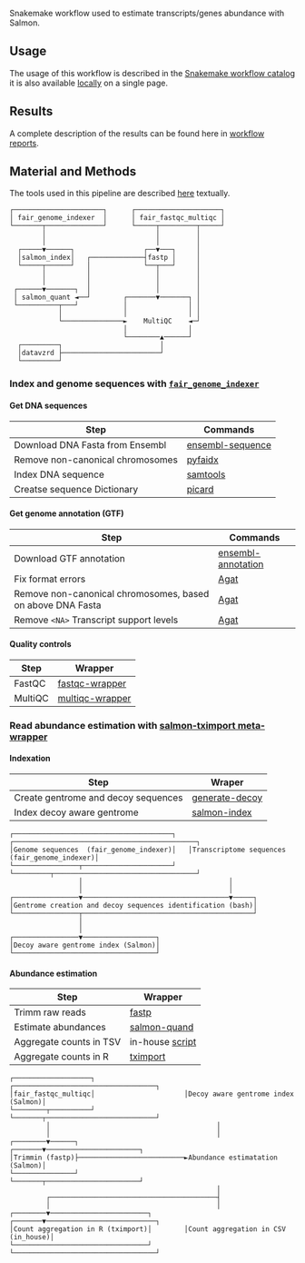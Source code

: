 Snakemake workflow used to estimate transcripts/genes abundance with Salmon.

## Usage

The usage of this workflow is described in the [Snakemake workflow catalog](https://snakemake.github.io/snakemake-workflow-catalog?usage=tdayris/fair_rnaseq_salmon_quant) 
it is also available [locally](https://github.com/tdayris/fair_rnaseq_salmon_quant/blob/main/workflow/report/usage.rst) on a single page.

## Results

A complete description of the results can be found here in [workflow reports](https://github.com/tdayris/fair_rnaseq_salmon_quant/blob/main/workflow/report/results.rst).

## Material and Methods

The tools used in this pipeline are described [here](https://github.com/tdayris/fair_rnaseq_salmon_quant/blob/main/workflow/report/material_methods.rst) textually.

```
┌──────────────────────┐      ┌─────────────────────┐
│ fair_genome_indexer  │      │ fair_fastqc_multiqc │
└───────┬──────────────┘      └─────┬─────────┬─────┘
        │                           │         │      
        │                           │         │      
  ┌─────▼──────┐                 ┌──▼───┐     │      
  │salmon_index│   ┌─────────────┤fastp │     │      
  └─────┬──────┘   │             └──┬───┘     │      
        │          │                │         │      
        │          │                │         │      
 ┌──────▼───────┐  │                │         │      
 │ salmon_quant ◄──┘        ┌───────▼───────┐ │      
 └──────────┬───┘           │               │ │      
            │               │               │ │      
            └───────────────►    MultiQC    ◄─┘      
                            │               │        
                            └────────▲──────┘        
  ┌─────────┐                        │               
  │datavzrd ├────────────────────────┘               
  └─────────┘                                        
```


### Index and genome sequences with [`fair_genome_indexer`](https://github.com/tdayris/fair_genome_indexer/tree/main)

#### Get DNA sequences

| Step                             | Commands                                                                                                         |
| -------------------------------- | ---------------------------------------------------------------------------------------------------------------- |
| Download DNA Fasta from Ensembl  | [ensembl-sequence](https://snakemake-wrappers.readthedocs.io/en/v5.6.0/wrappers/reference/ensembl-sequence.html) |
| Remove non-canonical chromosomes | [pyfaidx](https://github.com/mdshw5/pyfaidx)                                                                     |
| Index DNA sequence               | [samtools](https://snakemake-wrappers.readthedocs.io/en/v5.6.0/wrappers/samtools/faidx.html)                     |
| Creatse sequence Dictionary      | [picard](https://snakemake-wrappers.readthedocs.io/en/v5.6.0/wrappers/picard/createsequencedictionary.html)      |

#### Get genome annotation (GTF)

| Step                                                       | Commands                                                                                                             |
| ---------------------------------------------------------- | -------------------------------------------------------------------------------------------------------------------- |
| Download GTF annotation                                    | [ensembl-annotation](https://snakemake-wrappers.readthedocs.io/en/v5.6.0/wrappers/reference/ensembl-annotation.html) |
| Fix format errors                                          | [Agat](https://agat.readthedocs.io/en/latest/tools/agat_convert_sp_gff2gtf.html)                                     |
| Remove non-canonical chromosomes, based on above DNA Fasta | [Agat](https://agat.readthedocs.io/en/latest/tools/agat_sq_filter_feature_from_fasta.html)                           |
| Remove `<NA>` Transcript support levels                    | [Agat](https://agat.readthedocs.io/en/latest/tools/agat_sp_filter_feature_by_attribute_value.html)                   |


#### Quality controls

| Step     | Wrapper                                                                                                                          |
| -------- | -------------------------------------------------------------------------------------------------------------------------------- |
| FastQC   | [fastqc-wrapper](https://snakemake-wrappers.readthedocs.io/en/v5.6.0/wrappers/fastqc.html)                                       |
| MultiQC  | [multiqc-wrapper](https://snakemake-wrappers.readthedocs.io/en/v5.6.0/wrappers/multiqc.html)                                     |

### Read abundance estimation with [salmon-tximport meta-wrapper](https://snakemake-wrappers.readthedocs.io/en/v3.7.0/meta-wrappers/salmon_tximport.html)

#### Indexation

| Step                                | Wraper                                                                                                              |
| ----------------------------------- | ------------------------------------------------------------------------------------------------------------------- |
| Create gentrome and decoy sequences | [generate-decoy](https://snakemake-wrappers.readthedocs.io/en/v5.6.0/wrappers/salmon/decoys.html#bio-salmon-decoys) |
| Index decoy aware gentrome          | [salmon-index](https://snakemake-wrappers.readthedocs.io/en/v5.6.0/wrappers/salmon/index.html#bio-salmon-index)     |


```
┌───────────────────────────────────────┐   ┌─────────────────────────────────────────────┐
│Genome sequences  (fair_genome_indexer)│   │Transcriptome sequences (fair_genome_indexer)│
└────────────────┬──────────────────────┘   └─────────┬───────────────────────────────────┘
                 │                                    │                                    
                 │                                    │                                    
┌────────────────▼────────────────────────────────────▼─────┐                              
│Gentrome creation and decoy sequences identification (bash)│                              
└────────────────┬──────────────────────────────────────────┘                              
                 │                                                                         
                 │                                                                         
┌────────────────▼──────────────────┐                                                      
│Decoy aware gentrome index (Salmon)│                                                      
└───────────────────────────────────┘                                                      
```


#### Abundance estimation

| Step                    | Wrapper                                                                                                                 |
| ----------------------- | ----------------------------------------------------------------------------------------------------------------------- |
| Trimm raw reads         | [fastp](https://snakemake-wrappers.readthedocs.io/en/v5.6.0/wrappers/fastp.html)                                        |
| Estimate abundances     | [salmon-quand](https://snakemake-wrappers.readthedocs.io/en/v5.6.0/wrappers/salmon/quant.html#bio-salmon-quant)         |
| Aggregate counts in TSV | in-house [script](https://github.com/tdayris/fair_rnaseq_salmon_quant/blob/main/workflow/scripts/regenerate_genomes.py) |
| Aggregate counts in R   | [tximport](https://snakemake-wrappers.readthedocs.io/en/v5.6.0/wrappers/tximport.html#bio-tximport)                     |


```
┌───────────────────┐                      ┌───────────────────────────────────┐
│fair_fastqc_multiqc│                      │Decoy aware gentrome index (Salmon)│
└────────┬──────────┘                      └───────┬───────────────────────────┘
         │                                         │                            
         │                                         │                            
┌────────▼──────┐                          ┌───────▼───────────────────────┐    
│Trimmin (fastp)├──────────────────────────►Abundance estimatation (Salmon)│    
└───────────────┘                          └───────┬───────────────────────┘    
                                                   │                            
         ┌─────────────────────────────────────────┤                            
         │                                         │                            
┌────────▼────────────────────────┐        ┌───────▼───────────────────────────┐
│Count aggregation in R (tximport)│        │Count aggregation in CSV (in_house)│
└─────────────────────────────────┘        └───────────────────────────────────┘
```
